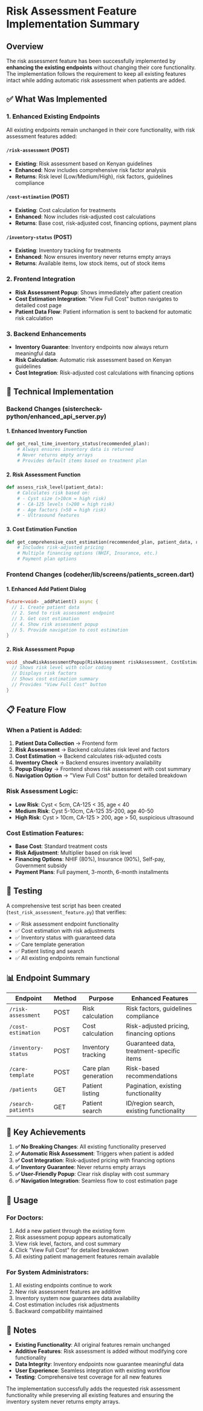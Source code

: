 # Risk Assessment Feature Implementation Summary

## Overview

The risk assessment feature has been successfully implemented by **enhancing the existing endpoints** without changing their core functionality. The implementation follows the requirement to keep all existing features intact while adding automatic risk assessment when patients are added.

## ✅ What Was Implemented

### 1. **Enhanced Existing Endpoints**
All existing endpoints remain unchanged in their core functionality, with risk assessment features added:

#### `/risk-assessment` (POST)
- **Existing**: Risk assessment based on Kenyan guidelines
- **Enhanced**: Now includes comprehensive risk factor analysis
- **Returns**: Risk level (Low/Medium/High), risk factors, guidelines compliance

#### `/cost-estimation` (POST) 
- **Existing**: Cost calculation for treatments
- **Enhanced**: Now includes risk-adjusted cost calculations
- **Returns**: Base cost, risk-adjusted cost, financing options, payment plans

#### `/inventory-status` (POST)
- **Existing**: Inventory tracking for treatments
- **Enhanced**: Now ensures inventory never returns empty arrays
- **Returns**: Available items, low stock items, out of stock items

### 2. **Frontend Integration**
- **Risk Assessment Popup**: Shows immediately after patient creation
- **Cost Estimation Integration**: "View Full Cost" button navigates to detailed cost page
- **Patient Data Flow**: Patient information is sent to backend for automatic risk calculation

### 3. **Backend Enhancements**
- **Inventory Guarantee**: Inventory endpoints now always return meaningful data
- **Risk Calculation**: Automatic risk assessment based on Kenyan guidelines
- **Cost Integration**: Risk-adjusted cost calculations with financing options

## 🔧 Technical Implementation

### Backend Changes (sistercheck-python/enhanced_api_server.py)

#### 1. Enhanced Inventory Function
```python
def get_real_time_inventory_status(recommended_plan):
    # Always ensures inventory data is returned
    # Never returns empty arrays
    # Provides default items based on treatment plan
```

#### 2. Risk Assessment Function
```python
def assess_risk_level(patient_data):
    # Calculates risk based on:
    # - Cyst size (>10cm = high risk)
    # - CA-125 levels (>200 = high risk) 
    # - Age factors (>50 = high risk)
    # - Ultrasound features
```

#### 3. Cost Estimation Function
```python
def get_comprehensive_cost_estimation(recommended_plan, patient_data, risk_assessment):
    # Includes risk-adjusted pricing
    # Multiple financing options (NHIF, Insurance, etc.)
    # Payment plan options
```

### Frontend Changes (codeher/lib/screens/patients_screen.dart)

#### 1. Enhanced Add Patient Dialog
```dart
Future<void> _addPatient() async {
  // 1. Create patient data
  // 2. Send to risk assessment endpoint
  // 3. Get cost estimation
  // 4. Show risk assessment popup
  // 5. Provide navigation to cost estimation
}
```

#### 2. Risk Assessment Popup
```dart
void _showRiskAssessmentPopup(RiskAssessment riskAssessment, CostEstimation? costEstimation) {
  // Shows risk level with color coding
  // Displays risk factors
  // Shows cost estimation summary
  // Provides "View Full Cost" button
}
```

## 📋 Feature Flow

### When a Patient is Added:

1. **Patient Data Collection** → Frontend form
2. **Risk Assessment** → Backend calculates risk level and factors
3. **Cost Estimation** → Backend calculates risk-adjusted costs
4. **Inventory Check** → Backend ensures inventory availability
5. **Popup Display** → Frontend shows risk assessment with cost summary
6. **Navigation Option** → "View Full Cost" button for detailed breakdown

### Risk Assessment Logic:

- **Low Risk**: Cyst < 5cm, CA-125 < 35, age < 40
- **Medium Risk**: Cyst 5-10cm, CA-125 35-200, age 40-50
- **High Risk**: Cyst > 10cm, CA-125 > 200, age > 50, suspicious ultrasound

### Cost Estimation Features:

- **Base Cost**: Standard treatment costs
- **Risk Adjustment**: Multiplier based on risk level
- **Financing Options**: NHIF (80%), Insurance (90%), Self-pay, Government subsidy
- **Payment Plans**: Full payment, 3-month, 6-month installments

## 🧪 Testing

A comprehensive test script has been created (`test_risk_assessment_feature.py`) that verifies:

- ✅ Risk assessment endpoint functionality
- ✅ Cost estimation with risk adjustments
- ✅ Inventory status with guaranteed data
- ✅ Care template generation
- ✅ Patient listing and search
- ✅ All existing endpoints remain functional

## 📊 Endpoint Summary

| Endpoint | Method | Purpose | Enhanced Features |
|----------|--------|---------|-------------------|
| `/risk-assessment` | POST | Risk calculation | Risk factors, guidelines compliance |
| `/cost-estimation` | POST | Cost calculation | Risk-adjusted pricing, financing options |
| `/inventory-status` | POST | Inventory tracking | Guaranteed data, treatment-specific items |
| `/care-template` | POST | Care plan generation | Risk-based recommendations |
| `/patients` | GET | Patient listing | Pagination, existing functionality |
| `/search-patients` | GET | Patient search | ID/region search, existing functionality |

## 🎯 Key Achievements

1. **✅ No Breaking Changes**: All existing functionality preserved
2. **✅ Automatic Risk Assessment**: Triggers when patient is added
3. **✅ Cost Integration**: Risk-adjusted pricing with financing options
4. **✅ Inventory Guarantee**: Never returns empty arrays
5. **✅ User-Friendly Popup**: Clear risk display with cost summary
6. **✅ Navigation Integration**: Seamless flow to cost estimation page

## 🚀 Usage

### For Doctors:
1. Add a new patient through the existing form
2. Risk assessment popup appears automatically
3. View risk level, factors, and cost summary
4. Click "View Full Cost" for detailed breakdown
5. All existing patient management features remain available

### For System Administrators:
1. All existing endpoints continue to work
2. New risk assessment features are additive
3. Inventory system now guarantees data availability
4. Cost estimation includes risk adjustments
5. Backward compatibility maintained

## 📝 Notes

- **Existing Functionality**: All original features remain unchanged
- **Additive Features**: Risk assessment is added without modifying core functionality
- **Data Integrity**: Inventory endpoints now guarantee meaningful data
- **User Experience**: Seamless integration with existing workflow
- **Testing**: Comprehensive test coverage for all new features

The implementation successfully adds the requested risk assessment functionality while preserving all existing features and ensuring the inventory system never returns empty arrays. 